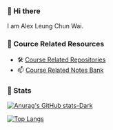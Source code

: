 ### 👋 Hi there

I am Alex Leung Chun Wai.

### 👋 Cource Related Resources

- 🛠️ [Course Related Repositories](Course.md)
- 📫 [Course Related Notes Bank](https://github.com/CityuSource/EE-Notes)

### 👣 Stats

[![Anurag's GitHub stats-Dark](https://github-readme-stats.vercel.app/api?username=AlexLeungZ&count_private=true&show_icons=true&theme=radical&card_width=500px)](https://github.com/anuraghazra/github-readme-stats#gh-dark-mode-only)

[![Top Langs](https://github-readme-stats.vercel.app/api/top-langs/?username=AlexLeungZ&hide=html&langs_count=8&layout=compact&theme=radical&card_width=500px)](https://github.com/anuraghazra/github-readme-stats)

<!-- ### Extra Pins

[![Readme Card](https://github-readme-stats.vercel.app/api/pin/?username=AlexLeungZ&repo=xxx)](https://github.com/anuraghazra/github-readme-stats) -->


<!--
**AlexLeungZ/AlexLeungZ** is a ✨ _special_ ✨ repository because its `README.md` (this file) appears on your GitHub profile.

Here are some ideas to get you started:

- 🔭 I’m currently working on ...
- 🌱 I’m currently learning ...
- 👯 I’m looking to collaborate on ...
- 🤔 I’m looking for help with ...
- 💬 Ask me about ...
- 📫 How to reach me: ...
- 😄 Pronouns: ...
- ⚡ Fun fact: ...
-->
